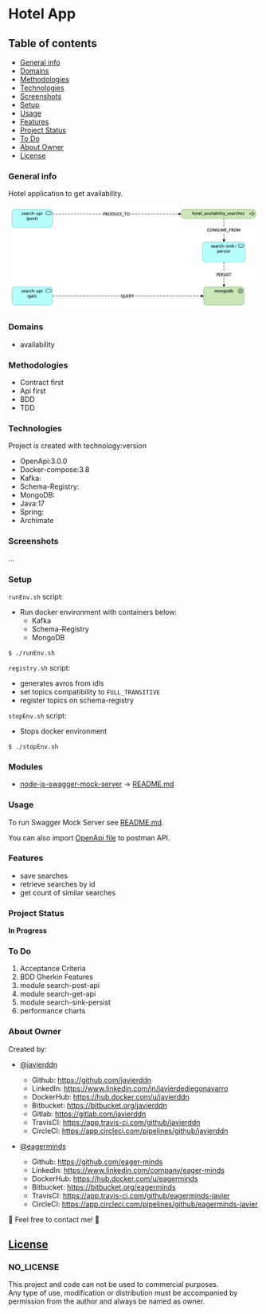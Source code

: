 # Hotel App

## Table of contents
- [General info](#general-info)
- [Domains](#domains)
- [Methodologies](#methodologies)
- [Technologies](#technologies)
- [Screenshots](#screenshots)
- [Setup](#setup)
- [Usage](#usage)
- [Features](#features)
- [Project Status](#project-status)
- [To Do](#to-do)
- [About Owner](#about-owner)
- [License](#license)

### General info
Hotel application to get availability.

![Availability Domain](archimate/images/availabilitySearchView.bmp)

### Domains
- availability

### Methodologies
- Contract first
- Api first
- BDD
- TDD

### Technologies
Project is created with technology:version
- OpenApi:3.0.0
- Docker-compose:3.8
- Kafka:
- Schema-Registry:
- MongoDB:
- Java:17
- Spring:
- Archimate

### Screenshots
...

### Setup
`runEnv.sh` script:
- Run docker environment with containers below:
  - Kafka
  - Schema-Registry
  - MongoDB
```
$ ./runEnv.sh
```

`registry.sh` script:
- generates avros from idls
- set topics compatibility to `FULL_TRANSITIVE`
- register topics on schema-registry

`stopEnv.sh` script:
- Stops docker environment
```
$ ./stopEnv.sh
```

### Modules
- [node-js-swagger-mock-server](nodejs-swagger-mock-server) -> [README.md](nodejs-swagger-mock-server/README.md)

### Usage
To run Swagger Mock Server see [README.md](nodejs-swagger-mock-server/README.md).

You can also import [OpenApi file](api/HotelAvailability-1.0.0-swagger.yaml) to postman API.


### Features
- save searches
- retrieve searches by id
- get count of similar searches

### Project Status
**In Progress**

### To Do
1. Acceptance Criteria
2. BDD Gherkin Features
3. module search-post-api
4. module search-get-api
5. module search-sink-persist
6. performance charts

### About Owner
Created by:
- [@javierddn](https://www.linkedin.com/in/javierdediegonavarro)
  - Github: https://github.com/javierddn
  - LinkedIn: https://www.linkedin.com/in/javierdediegonavarro
  - DockerHub: https://hub.docker.com/u/javierddn
  - Bitbucket: https://bitbucket.org/javierddn
  - Gitlab: https://gitlab.com/javierddn
  - TravisCI: https://app.travis-ci.com/github/javierddn
  - CircleCI: https://app.circleci.com/pipelines/github/javierddn

- [@eagerminds](https://www.linkedin.com/company/eager-minds)
  - Github: https://github.com/eager-minds
  - LinkedIn: https://www.linkedin.com/company/eager-minds
  - DockerHub: https://hub.docker.com/u/eagerminds
  - Bitbucket: https://bitbucket.org/eagerminds
  - TravisCI: https://app.travis-ci.com/github/eagerminds-javier
  - CircleCI: https://app.circleci.com/pipelines/github/eagerminds-javier

📩 Feel free to contact me! 📩

## [License](LICENSE)

### NO_LICENSE

This project and code can not be used to commercial purposes.<br>
Any type of use, modification or distribution must be accompanied by permission from the author
and always be named as owner.